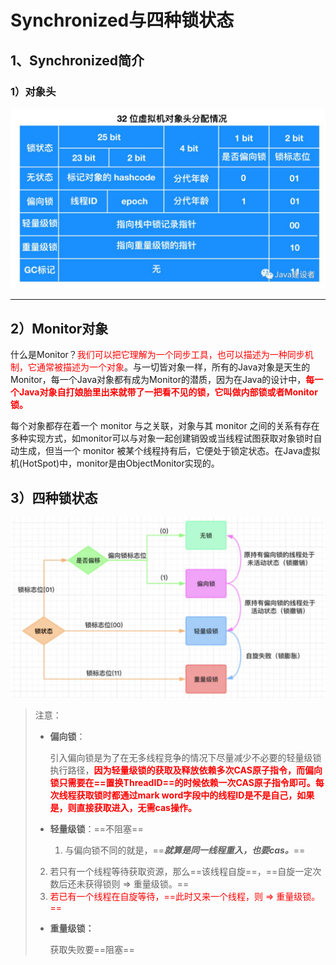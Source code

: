 # Synchronized与四种锁状态



## 1、Synchronized简介

### 1）对象头

![img](../PicSource/640-20200108111040166.jpeg)

------



## 2）Monitor对象

什么是Monitor？<font color='red'>我们可以把它理解为一个同步工具，也可以描述为一种同步机制，它通常被描述为一个对象</font>。与一切皆对象一样，所有的Java对象是天生的Monitor，每一个Java对象都有成为Monitor的潜质，因为在Java的设计中，<font color='red'>**每一个Java对象自打娘胎里出来就带了一把看不见的锁，它叫做内部锁或者Monitor锁。**</font>

每个对象都存在着一个 monitor 与之关联，对象与其 monitor 之间的关系有存在多种实现方式，如monitor可以与对象一起创建销毁或当线程试图获取对象锁时自动生成，但当一个 monitor 被某个线程持有后，它便处于锁定状态。在Java虚拟机(HotSpot)中，monitor是由ObjectMonitor实现的。



## 3）四种锁状态



![image-20200108131729480](../PicSource/image-20200108131729480.png)

> 注意：
>
> - **偏向锁**：
>
>   引入偏向锁是为了在无多线程竞争的情况下尽量减少不必要的轻量级锁执行路径，**<font color='red'>因为轻量级锁的获取及释放依赖多次CAS原子指令，而偏向锁只需要在==置换ThreadID==的时候依赖一次CAS原子指令即可。每次线程获取锁时都通过mark word字段中的线程ID是不是自己，如果是，则直接获取进入，无需cas操作。</font>**
>
> - **轻量级锁**：==不阻塞==
>
>   1. 与偏向锁不同的就是，==***就算是同一线程重入，也要cas。***==
>2. 若只有一个线程等待获取资源，那么==该线程自旋==，==自旋一定次数后还未获得锁则 &rArr; 重量级锁。==
>   3. <font color='red'>若已有一个线程在自旋等待，==此时又来一个线程，则 &rArr; 重量级锁。==</font>
>
> - **重量级锁：**
>
>   获取失败要==阻塞==

